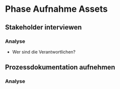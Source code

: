 # Phase Aufnahme Assets

## Stakeholder interviewen

### Analyse

* Wer sind die Verantwortlichen?

## Prozessdokumentation aufnehmen

### Analyse